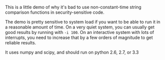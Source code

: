 This is a little demo of why it's bad to use non-constant-time string comparison functions in security-sensitive code.

The demo is pretty sensitive to system load if you want to be able to run it in a reasonable amount of time. On a very quiet system,
you can usually get good results by running with `-i 100`. On an interactive system with lots of interrupts, you need to increase
that by a few orders of magnitude to get reliable results.

It uses numpy and scipy, and should run on python 2.6, 2.7, or 3.3

